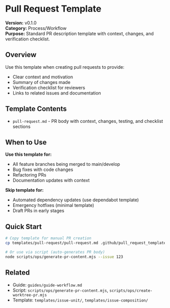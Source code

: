 # Pull Request Template

**Version:** v0.1.0  
**Category:** Process/Workflow  
**Purpose:** Standard PR description template with context, changes, and verification checklist.

## Overview

Use this template when creating pull requests to provide:

- Clear context and motivation
- Summary of changes made
- Verification checklist for reviewers
- Links to related issues and documentation

## Template Contents

- `pull-request.md` - PR body with context, changes, testing, and checklist sections

## When to Use

**Use this template for:**

- All feature branches being merged to main/develop
- Bug fixes with code changes
- Refactoring PRs
- Documentation updates with context

**Skip template for:**

- Automated dependency updates (use dependabot template)
- Emergency hotfixes (minimal template)
- Draft PRs in early stages

## Quick Start

```bash
# Copy template for manual PR creation
cp templates/pull-request/pull-request.md .github/pull_request_template.md

# Or use via script (auto-generates PR body)
node scripts/ops/generate-pr-content.mjs --issue 123
```

## Related

- Guide: `guides/guide-workflow.md`
- Script: `scripts/ops/generate-pr-content.mjs`, `scripts/ops/create-worktree-pr.mjs`
- Template: `templates/issue-unit/`, `templates/issue-composition/`
